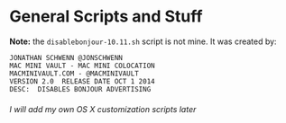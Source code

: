 # General Scripts and Stuff
__Note:__ the `disablebonjour-10.11.sh` script is not mine. It was created by: 

	JONATHAN SCHWENN @JONSCHWENN
	MAC MINI VAULT - MAC MINI COLOCATION
	MACMINIVAULT.COM - @MACMINIVAULT
	VERSION 2.0  RELEASE DATE OCT 1 2014
	DESC:  DISABLES BONJOUR ADVERTISING

###### I will add my own OS X customization scripts later